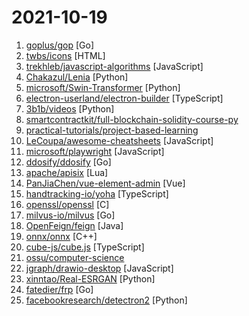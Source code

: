 # 2021-10-19

1. [goplus/gop](https://github.com/goplus/gop "GoPlus - The Go+ language for engineering, STEM education, and data science") [Go]
2. [twbs/icons](https://github.com/twbs/icons "Official open source SVG icon library for Bootstrap.") [HTML]
3. [trekhleb/javascript-algorithms](https://github.com/trekhleb/javascript-algorithms "📝 Algorithms and data structures implemented in JavaScript with explanations and links to further readings") [JavaScript]
4. [Chakazul/Lenia](https://github.com/Chakazul/Lenia "Lenia - Mathematical Life Forms") [Python]
5. [microsoft/Swin-Transformer](https://github.com/microsoft/Swin-Transformer "This is an official implementation for Swin Transformer: Hierarchical Vision Transformer using Shifted Windows.") [Python]
6. [electron-userland/electron-builder](https://github.com/electron-userland/electron-builder "A complete solution to package and build a ready for distribution Electron app with “auto update” support out of the box") [TypeScript]
7. [3b1b/videos](https://github.com/3b1b/videos "Code for the manim-generated scenes used in 3blue1brown videos") [Python]
8. [smartcontractkit/full-blockchain-solidity-course-py](https://github.com/smartcontractkit/full-blockchain-solidity-course-py "Ultimate Solidity, Blockchain, and Smart Contract - Beginner to Expert Full Course | Python Edition") 
9. [practical-tutorials/project-based-learning](https://github.com/practical-tutorials/project-based-learning "Curated list of project-based tutorials") 
10. [LeCoupa/awesome-cheatsheets](https://github.com/LeCoupa/awesome-cheatsheets "👩‍💻👨‍💻 Awesome cheatsheets for popular programming languages, frameworks and development tools. They include everything you should know in one single file.") [JavaScript]
11. [microsoft/playwright](https://github.com/microsoft/playwright "Node.js library to automate Chromium, Firefox and WebKit with a single API") [JavaScript]
12. [ddosify/ddosify](https://github.com/ddosify/ddosify "High-performance load testing tool, written in Golang.") [Go]
13. [apache/apisix](https://github.com/apache/apisix "The Cloud-Native API Gateway") [Lua]
14. [PanJiaChen/vue-element-admin](https://github.com/PanJiaChen/vue-element-admin "🎉 A magical vue admin https://panjiachen.github.io/vue-element-admin") [Vue]
15. [handtracking-io/yoha](https://github.com/handtracking-io/yoha "A practical hand tracking engine.") [TypeScript]
16. [openssl/openssl](https://github.com/openssl/openssl "TLS/SSL and crypto library") [C]
17. [milvus-io/milvus](https://github.com/milvus-io/milvus "An open-source vector database for embedding similarity search and AI applications.") [Go]
18. [OpenFeign/feign](https://github.com/OpenFeign/feign "Feign makes writing java http clients easier") [Java]
19. [onnx/onnx](https://github.com/onnx/onnx "Open standard for machine learning interoperability") [C++]
20. [cube-js/cube.js](https://github.com/cube-js/cube.js "📊 Cube.js — Open-Source Analytics API for Building Data Apps") [TypeScript]
21. [ossu/computer-science](https://github.com/ossu/computer-science "🎓 Path to a free self-taught education in Computer Science!") 
22. [jgraph/drawio-desktop](https://github.com/jgraph/drawio-desktop "Official electron build of diagrams.net") [JavaScript]
23. [xinntao/Real-ESRGAN](https://github.com/xinntao/Real-ESRGAN "Real-ESRGAN aims at developing Practical Algorithms for General Image Restoration.") [Python]
24. [fatedier/frp](https://github.com/fatedier/frp "A fast reverse proxy to help you expose a local server behind a NAT or firewall to the internet.") [Go]
25. [facebookresearch/detectron2](https://github.com/facebookresearch/detectron2 "Detectron2 is FAIR's next-generation platform for object detection, segmentation and other visual recognition tasks.") [Python]

